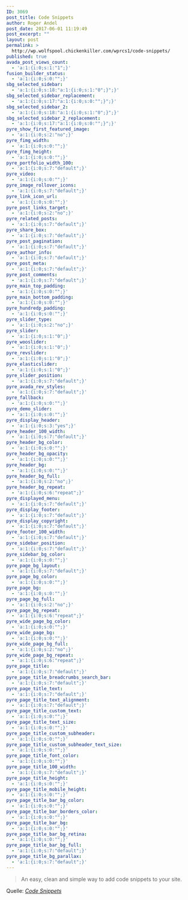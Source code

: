 ```yaml
---
ID: 3069
post_title: Code Snippets
author: Roger Andel
post_date: 2017-06-01 11:19:49
post_excerpt: ""
layout: post
permalink: >
  http://wp.wolfspool.chickenkiller.com/wprcs1/code-snippets/
published: true
avada_post_views_count:
  - 'a:1:{i:0;s:1:"1";}'
fusion_builder_status:
  - 'a:1:{i:0;s:0:"";}'
sbg_selected_sidebar:
  - 'a:1:{i:0;s:18:"a:1:{i:0;s:1:"0";}";}'
sbg_selected_sidebar_replacement:
  - 'a:1:{i:0;s:17:"a:1:{i:0;s:0:"";}";}'
sbg_selected_sidebar_2:
  - 'a:1:{i:0;s:18:"a:1:{i:0;s:1:"0";}";}'
sbg_selected_sidebar_2_replacement:
  - 'a:1:{i:0;s:17:"a:1:{i:0;s:0:"";}";}'
pyre_show_first_featured_image:
  - 'a:1:{i:0;s:2:"no";}'
pyre_fimg_width:
  - 'a:1:{i:0;s:0:"";}'
pyre_fimg_height:
  - 'a:1:{i:0;s:0:"";}'
pyre_portfolio_width_100:
  - 'a:1:{i:0;s:7:"default";}'
pyre_video:
  - 'a:1:{i:0;s:0:"";}'
pyre_image_rollover_icons:
  - 'a:1:{i:0;s:7:"default";}'
pyre_link_icon_url:
  - 'a:1:{i:0;s:0:"";}'
pyre_post_links_target:
  - 'a:1:{i:0;s:2:"no";}'
pyre_related_posts:
  - 'a:1:{i:0;s:7:"default";}'
pyre_share_box:
  - 'a:1:{i:0;s:7:"default";}'
pyre_post_pagination:
  - 'a:1:{i:0;s:7:"default";}'
pyre_author_info:
  - 'a:1:{i:0;s:7:"default";}'
pyre_post_meta:
  - 'a:1:{i:0;s:7:"default";}'
pyre_post_comments:
  - 'a:1:{i:0;s:7:"default";}'
pyre_main_top_padding:
  - 'a:1:{i:0;s:0:"";}'
pyre_main_bottom_padding:
  - 'a:1:{i:0;s:0:"";}'
pyre_hundredp_padding:
  - 'a:1:{i:0;s:0:"";}'
pyre_slider_type:
  - 'a:1:{i:0;s:2:"no";}'
pyre_slider:
  - 'a:1:{i:0;s:1:"0";}'
pyre_wooslider:
  - 'a:1:{i:0;s:1:"0";}'
pyre_revslider:
  - 'a:1:{i:0;s:1:"0";}'
pyre_elasticslider:
  - 'a:1:{i:0;s:1:"0";}'
pyre_slider_position:
  - 'a:1:{i:0;s:7:"default";}'
pyre_avada_rev_styles:
  - 'a:1:{i:0;s:7:"default";}'
pyre_fallback:
  - 'a:1:{i:0;s:0:"";}'
pyre_demo_slider:
  - 'a:1:{i:0;s:0:"";}'
pyre_display_header:
  - 'a:1:{i:0;s:3:"yes";}'
pyre_header_100_width:
  - 'a:1:{i:0;s:7:"default";}'
pyre_header_bg_color:
  - 'a:1:{i:0;s:0:"";}'
pyre_header_bg_opacity:
  - 'a:1:{i:0;s:0:"";}'
pyre_header_bg:
  - 'a:1:{i:0;s:0:"";}'
pyre_header_bg_full:
  - 'a:1:{i:0;s:2:"no";}'
pyre_header_bg_repeat:
  - 'a:1:{i:0;s:6:"repeat";}'
pyre_displayed_menu:
  - 'a:1:{i:0;s:7:"default";}'
pyre_display_footer:
  - 'a:1:{i:0;s:7:"default";}'
pyre_display_copyright:
  - 'a:1:{i:0;s:7:"default";}'
pyre_footer_100_width:
  - 'a:1:{i:0;s:7:"default";}'
pyre_sidebar_position:
  - 'a:1:{i:0;s:7:"default";}'
pyre_sidebar_bg_color:
  - 'a:1:{i:0;s:0:"";}'
pyre_page_bg_layout:
  - 'a:1:{i:0;s:7:"default";}'
pyre_page_bg_color:
  - 'a:1:{i:0;s:0:"";}'
pyre_page_bg:
  - 'a:1:{i:0;s:0:"";}'
pyre_page_bg_full:
  - 'a:1:{i:0;s:2:"no";}'
pyre_page_bg_repeat:
  - 'a:1:{i:0;s:6:"repeat";}'
pyre_wide_page_bg_color:
  - 'a:1:{i:0;s:0:"";}'
pyre_wide_page_bg:
  - 'a:1:{i:0;s:0:"";}'
pyre_wide_page_bg_full:
  - 'a:1:{i:0;s:2:"no";}'
pyre_wide_page_bg_repeat:
  - 'a:1:{i:0;s:6:"repeat";}'
pyre_page_title:
  - 'a:1:{i:0;s:7:"default";}'
pyre_page_title_breadcrumbs_search_bar:
  - 'a:1:{i:0;s:7:"default";}'
pyre_page_title_text:
  - 'a:1:{i:0;s:7:"default";}'
pyre_page_title_text_alignment:
  - 'a:1:{i:0;s:7:"default";}'
pyre_page_title_custom_text:
  - 'a:1:{i:0;s:0:"";}'
pyre_page_title_text_size:
  - 'a:1:{i:0;s:0:"";}'
pyre_page_title_custom_subheader:
  - 'a:1:{i:0;s:0:"";}'
pyre_page_title_custom_subheader_text_size:
  - 'a:1:{i:0;s:0:"";}'
pyre_page_title_font_color:
  - 'a:1:{i:0;s:0:"";}'
pyre_page_title_100_width:
  - 'a:1:{i:0;s:7:"default";}'
pyre_page_title_height:
  - 'a:1:{i:0;s:0:"";}'
pyre_page_title_mobile_height:
  - 'a:1:{i:0;s:0:"";}'
pyre_page_title_bar_bg_color:
  - 'a:1:{i:0;s:0:"";}'
pyre_page_title_bar_borders_color:
  - 'a:1:{i:0;s:0:"";}'
pyre_page_title_bar_bg:
  - 'a:1:{i:0;s:0:"";}'
pyre_page_title_bar_bg_retina:
  - 'a:1:{i:0;s:0:"";}'
pyre_page_title_bar_bg_full:
  - 'a:1:{i:0;s:7:"default";}'
pyre_page_title_bg_parallax:
  - 'a:1:{i:0;s:7:"default";}'
---
```

<blockquote>An easy, clean and simple way to add code snippets to your site.</blockquote>
Quelle: <em><a href="https://wordpress.org/plugins/code-snippets/">Code Snippets</a></em>